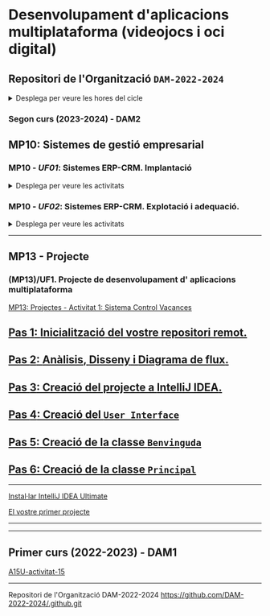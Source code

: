 # Desenvolupament d'aplicacions multiplataforma (videojocs i oci digital)

## Repositori de l'Organització **```DAM-2022-2024```**

<details><summary>Desplega per veure les hores del cicle</summary>

## Curs 1r de DAM

|Mòduls professionals|Hores|
|----|----:|
|MP01 - Sistemes informàtics|121|
|MP02 - Bases de dades|110|
|MP03 - Programació|187|
|MP04 - Llenguatges de marques i sistemes de gestió d’informació|77|
|MP05 - Entorns de desenvolupament|55|
|MP06 - Accés a dades|88|
|MP11 - Formació i orientació laboral|66|
|MP12 - Empresa i iniciativa emprenedora|66|
|MP15 - Game design|33|
|MP16 - Disseny 2D i 3D|88|
|**Total primer curs**|**891**|

## Curs 2n de DAM
|Mòduls professionals|Hores|
|----|----:|
|MP07. Desenvolupament d’interfícies|88|
|MP08. Programació multimèdia i dispositius mòbils|77|
|MP09. Programació de serveis i processos|55|
|MP10. Sistemes de gestió empresarial|55|
|MP13. Projecte|297|
|MP17. Programació de videojocs 2D i 3D|154|
|MP14. Formació en centres de treball|383|
|**Total segon curs**|**1109**|

## Cicle de DAM

|Curs|Hores|
|----|----:|
|Total primer curs|891|
|Total segon curs|1109|
|**Total cicle**|**2000**|

<hr>
</details>

### Segon curs (2023-2024) - DAM2

## MP10: **Sistemes de gestió empresarial**

### MP10 - ***UF01***: Sistemes ERP-CRM. Implantació

<details><summary>Desplega per veure les activitats</summary>

> <hr>

> [**A01U** - Activitat 1 - Instal·lació i configuració servidor d'Odoo 13](https://github.com/DAM-2022-2024/dam-mp10-uf01-a01u)
>  
> [**A02U** - Activitat 2 - Creació de la vostra pròpia empresa](https://github.com/DAM-2022-2024/dam-mp10-uf01-a02u)
>  
> [**A03U** - Activitat 3 - Creació de productes](https://github.com/DAM-2022-2024/dam-mp10-uf01-a03u)
> <hr>
</details>

### MP10 - ***UF02***: Sistemes ERP-CRM. Explotació i adequació.

<details><summary>Desplega per veure les activitats</summary>

> <hr>
> bla, bla, bla.
> <hr>

</details>
  

<hr>

## MP13 - Projecte

### (MP13)/UF1. Projecte de desenvolupament d' aplicacions multiplataforma

[MP13: Projectes - Activitat 1: Sistema Control Vacances](https://github.com/DAM-2022-2024/mp13-projectes-joan-act01-control-de-vacances.git)

## [Pas **1**: **Inicialització** del vostre **repositori remot**.](https://github.com/DAM-2022-2024/mp13-projectes-joan-act01-control-de-vacances/pas-01-inicialitzacio-del-vostre-repositori-remot.md)

## [Pas **2**: **Anàlisis**, **Disseny** i **Diagrama de flux**.](https://github.com/DAM-2022-2024/mp13-projectes-joan-act01-control-de-vacances/pas-02-analisis-disseny-i-diagrama-flux.md)

## [Pas **3**: Creació del projecte a **IntelliJ IDEA**.](https://github.com/DAM-2022-2024/mp13-projectes-joan-act01-control-de-vacances/pas-03-creacio-projecte.md)

## [Pas **4**: Creació del **```User Interface```**](https://github.com/DAM-2022-2024/mp13-projectes-joan-act01-control-de-vacances/pas-04-creacio-user-interface.md)

## [Pas **5**: Creació de la classe **```Benvinguda```**](https://github.com/DAM-2022-2024/mp13-projectes-joan-act01-control-de-vacances/pas-05-creacio-classe-benvinguda.md)

## [Pas **6**: Creació de la classe **```Principal```**](https://github.com/DAM-2022-2024/mp13-projectes-joan-act01-control-de-vacances/pas-06-creacio-classe-principal.md)

<hr>

[Instal·lar IntelliJ IDEA Ultimate](https://github.com/DAM-2022-2024/intelliJ-IDEA.git)

[El vostre primer projecte](https://github.com/DAM-2022-2024/primeraAplicacio.git)

<hr>

****

## Primer curs (2022-2023) - DAM1


[A15U-activitat-15](https://github.com/DAM-2022-2024/A15U-activitat-15)

****

Repositori de l'Organització DAM-2022-2024  https://github.com/DAM-2022-2024/.github.git